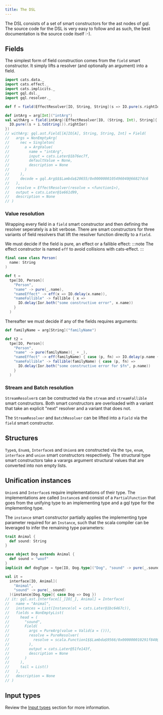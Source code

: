 ```yaml
---
title: The DSL
---
```

The DSL consists of a set of smart constructors for the ast nodes of gql.
The source code for the DSL is very easy to follow and as such, the best documentation is the source code itself :-).

## Fields
The simplest form of field construction comes from the `field` smart constructor.
It simply lifts a resolver (and optionally an argument) into a field.
```scala
import cats.data._
import cats.effect._
import cats.implicits._
import gql.dsl._
import gql.resolver._

def f = field(EffectResolver[IO, String, String](s => IO.pure(s.rightIor)))

def intArg = arg[Int]("intArg")
val withArg = field(intArg)(EffectResolver[IO, (String, Int), String]{ case (s, i) => 
  IO.pure((s + i.toString()).rightIor)
})
// withArg: gql.ast.Field[[A]IO[A], String, String, Int] = Field(
//   args = NonEmptyArg(
//     nec = Singleton(
//       a = ArgValue(
//         name = "intArg",
//         input = cats.Later@1b76ec7f,
//         defaultValue = None,
//         description = None
//       )
//     ),
//     decode = gql.Arg$$$Lambda$20655/0x0000000105496040@66827dc6
//   ),
//   resolve = EffectResolver(resolve = <function1>),
//   output = cats.Later@1e661d99,
//   description = None
// )
```

### Value resolution
Wrapping every field in a `field` smart constructor and then defining the resolver seperately is a bit verbose.
There are smart constructors for three variants of field resolvers that lift the resolver function directly to a `Field`.

We must decide if the field is pure, an effect or a fallible effect:
:::note
The effect constructor is named `eff` to avoid collisions with cats-effect.
:::
```scala
final case class Person(
  name: String
)

def t =
  tpe[IO, Person](
    "Person",
    "name" -> pure(_.name),
    "nameEffect" -> eff(x => IO.delay(x.name)),
    "nameFallible" -> fallible { x => 
      IO.delay(Ior.both("some constructive error", x.name))
    }
  )
```
Thereafter we must decide if any of the fields requires arguments:
```scala
def familyName = arg[String]("familyName")

def t2 =
  tpe[IO, Person](
    "Person",
    "name" -> pure(familyName)(_ + _),
    "nameEffect" -> eff(familyName) { case (p, fn) => IO.delay(p.name + fn) },
    "nameFallible" -> fallible(familyName) { case (p, fn) => 
      IO.delay(Ior.both("some constructive error for $fn", p.name)) 
    }
  )
```

### Stream and Batch resolution
`StreamResolver`s can be constructed via the `stream` and `streamFallible` smart constructors.
Both smart constructors are overloaded with a variant that take an explicit "next" resolver and a variant that does not.

The `StreamResolver` and `BatchResolver` can be lifted into a `Field` via the `field` smart constructor.

## Structures
`Type`s, `Enum`s, `Interface`s and `Union`s are constructed via the `tpe`, `enum`, `interface` and `union` smart constructors respectively.
The structural type smart constructors take a varargs argument structural values that are converted into non empty lists.

## Unification instances
`Union`s and `Interface`s require implementations of their type.
The implementations are called `Instance`s and consist of a `PartialFunction` that goes from the unifying type to an implementing type and a gql type for the implementing type.

The `instance` smart constructor partially applies the implementing type parameter required for an `Instance`, such that the scala compiler can be leveraged to infer the remaining type parameters:
```scala
trait Animal {
  def sound: String
}

case object Dog extends Animal {
  def sound = "woof"
}
implicit def dogType = tpe[IO, Dog.type]("Dog", "sound" -> pure(_.sound))

val it =
  interface[IO, Animal](
    "Animal",
    "sound" -> pure(_.sound)
  )(instance[Dog.type]{ case Dog => Dog })
// it: gql.ast.Interface[[_]IO[_], Animal] = Interface(
//   name = "Animal",
//   instances = List(Instance(ol = cats.Later@1bc6467c)),
//   fields = NonEmptyList(
//     head = (
//       "sound",
//       Field(
//         args = PureArg(value = Valid(a = ())),
//         resolve = PureResolver(
//           resolve = scala.Function1$$Lambda$9566/0x000000010291f840@7fda4488
//         ),
//         output = cats.Later@51fe143f,
//         description = None
//       )
//     ),
//     tail = List()
//   ),
//   description = None
// )
```

## Input types
Review the [Input types](./input_types) section for more information.
